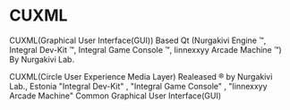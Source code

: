 # CUXML
CUXML(Graphical User Interface(GUI)) Based Qt (Nurgakivi Engine ™, Integral Dev-Kit ™, Integral Game Console ™, Iinnexxyy Arcade Machine ™) By Nurgakivi Lab.

CUXML(Circle User Experience Media Layer) Realeased ® by Nurgakivi Lab., Estonia
"Integral Dev-Kit" , "Integral Game Console" , "Iinnexxyy Arcade Machine" Common Graphical User Interface(GUI)
